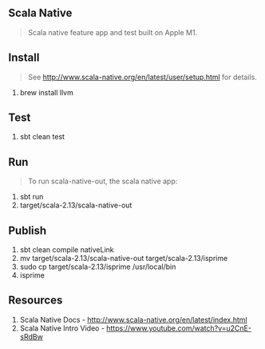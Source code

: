 Scala Native
------------
>Scala native feature app and test built on Apple M1.

Install
-------
>See http://www.scala-native.org/en/latest/user/setup.html for details.
1. brew install llvm

Test
----
1. sbt clean test

Run
---
>To run scala-native-out, the scala native app:
1. sbt run
2. target/scala-2.13/scala-native-out

Publish
-------
1. sbt clean compile nativeLink
2. mv target/scala-2.13/scala-native-out target/scala-2.13/isprime
3. sudo cp target/scala-2.13/isprime /usr/local/bin
4. isprime

Resources
---------
1. Scala Native Docs - http://www.scala-native.org/en/latest/index.html
2. Scala Native Intro Video - https://www.youtube.com/watch?v=u2CnE-sRdBw